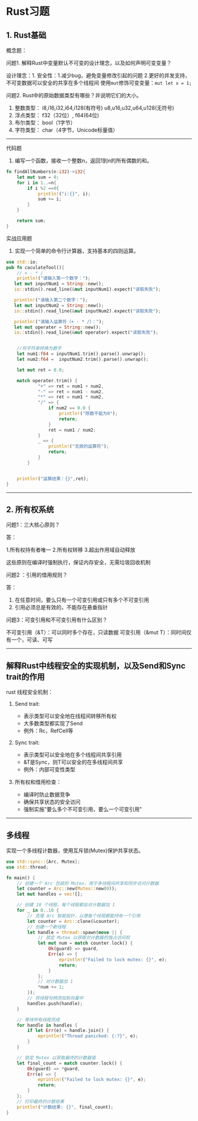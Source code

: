 # Rust习题

## 1. Rust基础

概念题：

问题1. 解释Rust中变量默认不可变的设计理念，以及如何声明可变变量？

设计理念：1. 安全性：1.减少bug，避免变量修改引起的问题 2.更好的并发支持，不可变数据可以安全的共享在多个线程间
使用`mut`修饰可变变量：`mut let x = 1;`

问题2. Rust中的原始数据类型有哪些？并说明它们的大小。

1. 整数类型：
    i8,i16,i32,i64,i128(有符号)
    u8,u16,u32,u64,u128(无符号)
2. 浮点类型：
    f32（32位）, f64(64位)
3. 布尔类型：
    bool（1字节）
4. 字符类型：
    char（4字节，Unicode标量值）

---

代码题

1. 编写一个函数，接收一个整数n，返回1到n的所有偶数的和。

```rust
fn findAllNumbers(n:i32)->i32{
    let mut sum = 0;
    for i in 1..=n{
        if i %2 ==0{
            println!("i:{}", i);
            sum += i;
        }
    }

    return sum;
}
```

实战应用题

1. 实现一个简单的命令行计算器，支持基本的四则运算。

```rust
use std::io;
pub fn caculateTool(){
    // + - * /
    println!("请输入第一个数字：");
   let mut inputNum1 = String::new();
   io::stdin().read_line(&mut inputNum1).expect("读取失败");

   println!("请输入第二个数字：");
   let mut inputNum2 = String::new();
   io::stdin().read_line(&mut inputNum2).expect("读取失败");

   println!("请输入运算符（+ - * /）：");
   let mut operater = String::new();
   io::stdin().read_line(&mut operater).expect("读取失败");


    //将字符串转换为数字
    let num1:f64 = inputNum1.trim().parse().unwrap();
    let num2:f64 =  inputNum2.trim().parse().unwrap();

    let mut ret = 0.0;

    match operater.trim() {
            "+" => ret = num1 + num2,
            "-" => ret = num1 - num2,
            "*" => ret = num1 * num2,
            "/" => {
                if num2 == 0.0 {
                    println!("除数不能为0");
                    return;
                }
                ret = num1 / num2;
            }
            _ => {
                println!("无效的运算符");
                return;
            }
        }


    println!("运算结果：{}",ret);
}
```

---

## 2. 所有权系统

问题1：三大核心原则？

答：

1.所有权持有者唯一
2.所有权转移
3.超出作用域自动释放

这些原则在编译时强制执行，保证内存安全，无需垃圾回收机制

问题2 ：引用的借用规则？

答：

1. 在任意时间，要么只有一个可变引用或只有多个不可变引用
2. 引用必须总是有效的，不能存在悬垂指针

问题3：可变引用和不可变引用有什么区别？

不可变引用（&T）：可以同时多个存在，只读数据
可变引用（&mut T）：同时间仅有一个，可读、可写

---

## 解释Rust中线程安全的实现机制，以及Send和Sync trait的作用

rust 线程安全机制：

1. Send trait:
    - 表示类型可以安全地在线程间转移所有权
    - 大多数类型都实现了Send
    - 例外：Rc，RefCell等

2. Sync trait:
    - 表示类型可以安全地在多个线程间共享引用
    - &T是Sync，则T可以安全的在多线程间共享
    - 例外：内部可变性类型

3. 所有权和借用检查：
    - 编译时防止数据竞争
    - 确保共享状态的安全访问
    - 强制实施"要么多个不可变引用，要么一个可变引用"

---

## 多线程

实现一个多线程计数器，使用互斥锁(Mutex)保护共享状态。

```rust
use std::sync::{Arc, Mutex};
use std::thread;

fn main() {
    // 创建一个 Arc 包装的 Mutex，用于多线程间共享和同步访问计数器
    let counter = Arc::new(Mutex::new(0));
    let mut handles = vec![];

    // 创建 10 个线程，每个线程都会对计数器加 1
    for _ in 0..10 {
        // 克隆 Arc 智能指针，以便每个线程都能持有一个引用
        let counter = Arc::clone(&counter);
        // 创建一个新线程
        let handle = thread::spawn(move || {
            // 锁定 Mutex 以获取对计数器的独占访问权
            let mut num = match counter.lock() {
                Ok(guard) => guard,
                Err(e) => {
                    eprintln!("Failed to lock mutex: {}", e);
                    return;
                }
            };
            // 对计数器加 1
            *num += 1;
        });
        // 将线程句柄添加到向量中
        handles.push(handle);
    }

    // 等待所有线程完成
    for handle in handles {
        if let Err(e) = handle.join() {
            eprintln!("Thread panicked: {:?}", e);
        }
    }

    // 锁定 Mutex 以获取最终的计数器值
    let final_count = match counter.lock() {
        Ok(guard) => *guard,
        Err(e) => {
            eprintln!("Failed to lock mutex: {}", e);
            return;
        }
    };
    // 打印最终的计数结果
    println!("计数结果: {}", final_count);
}    
```
